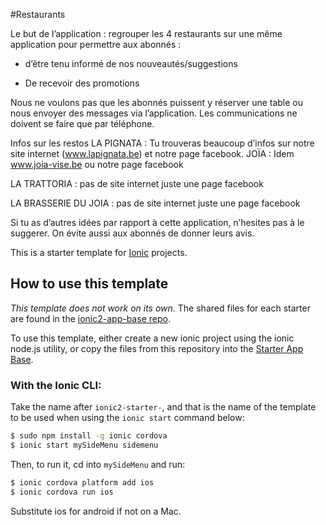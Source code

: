 #Restaurants

Le but de l’application : regrouper les 4 restaurants sur une même application pour permettre aux abonnés :

- d’être tenu informé de nos nouveautés/suggestions

- De recevoir des promotions

Nous ne voulons pas que les abonnés puissent y réserver une table ou nous envoyer des messages via l’application. Les communications ne doivent se faire que par téléphone.

Infos sur les restos LA PIGNATA : Tu trouveras beaucoup d’infos sur notre site internet (www.lapignata.be) et notre page facebook. JOÏA : Idem www.joia-vise.be ou notre page facebook

LA TRATTORIA : pas de site internet juste une page facebook

LA BRASSERIE DU JOIA : pas de site internet juste une page facebook

Si tu as d’autres idées par rapport à cette application, n’hesites pas à le suggerer. On évite aussi aux abonnés de donner leurs avis. 



This is a starter template for [Ionic](http://ionicframework.com/docs/) projects.

## How to use this template

*This template does not work on its own*. The shared files for each starter are found in the [ionic2-app-base repo](https://github.com/ionic-team/ionic2-app-base).

To use this template, either create a new ionic project using the ionic node.js utility, or copy the files from this repository into the [Starter App Base](https://github.com/ionic-team/ionic2-app-base).

### With the Ionic CLI:

Take the name after `ionic2-starter-`, and that is the name of the template to be used when using the `ionic start` command below:

```bash
$ sudo npm install -g ionic cordova
$ ionic start mySideMenu sidemenu
```

Then, to run it, cd into `mySideMenu` and run:

```bash
$ ionic cordova platform add ios
$ ionic cordova run ios
```

Substitute ios for android if not on a Mac.

